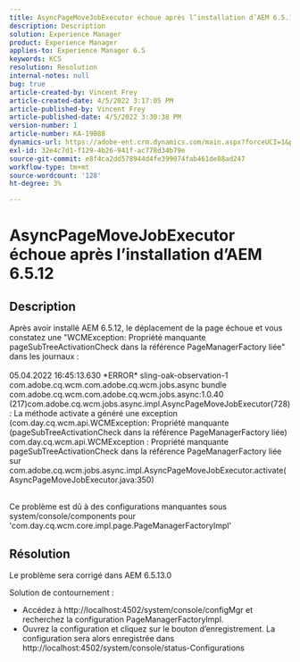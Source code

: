 ```yaml
---
title: AsyncPageMoveJobExecutor échoue après l’installation d’AEM 6.5.12
description: Description
solution: Experience Manager
product: Experience Manager
applies-to: Experience Manager 6.5
keywords: KCS
resolution: Resolution
internal-notes: null
bug: true
article-created-by: Vincent Frey
article-created-date: 4/5/2022 3:17:05 PM
article-published-by: Vincent Frey
article-published-date: 4/5/2022 3:30:38 PM
version-number: 1
article-number: KA-19088
dynamics-url: https://adobe-ent.crm.dynamics.com/main.aspx?forceUCI=1&pagetype=entityrecord&etn=knowledgearticle&id=a9c8686e-f3b4-ec11-983f-000d3a5d0d94
exl-id: 32e4c7d1-f129-4b26-941f-ac778d34b79e
source-git-commit: e8f4ca2dd578944d4fe399074fab461de88ad247
workflow-type: tm+mt
source-wordcount: '128'
ht-degree: 3%

---
```


# AsyncPageMoveJobExecutor échoue après l’installation d’AEM 6.5.12

## Description


Après avoir installé AEM 6.5.12, le déplacement de la page échoue et vous constatez une &quot;WCMException: Propriété manquante pageSubTreeActivationCheck dans la référence PageManagerFactory liée&quot; dans les journaux :
<br><br>05.04.2022 16:45:13.630 \*ERROR\* sling-oak-observation-1 com.adobe.cq.wcm.com.adobe.cq.wcm.jobs.async bundle com.adobe.cq.wcm.com.adobe.cq.wcm.jobs.async:1.0.40 (217)com.adobe.cq.wcm.jobs.async.impl.AsyncPageMoveJobExecutor(728) : La méthode activate a généré une exception (com.day.cq.wcm.api.WCMException: Propriété manquante (pageSubTreeActivationCheck dans la référence PageManagerFactory liée)
<br>com.day.cq.wcm.api.WCMException : Propriété manquante pageSubTreeActivationCheck dans la référence PageManagerFactory liée
<br>sur com.adobe.cq.wcm.jobs.async.impl.AsyncPageMoveJobExecutor.activate(AsyncPageMoveJobExecutor.java:350)<br><br>


Ce problème est dû à des configurations manquantes sous system/console/components pour &#39;com.day.cq.wcm.core.impl.page.PageManagerFactoryImpl&#39;


## Résolution


Le problème sera corrigé dans AEM 6.5.13.0

Solution de contournement : 
- Accédez à http://localhost:4502/system/console/configMgr et recherchez la configuration PageManagerFactoryImpl.
- Ouvrez la configuration et cliquez sur le bouton d’enregistrement. La configuration sera alors enregistrée dans http://localhost:4502/system/console/status-Configurations
